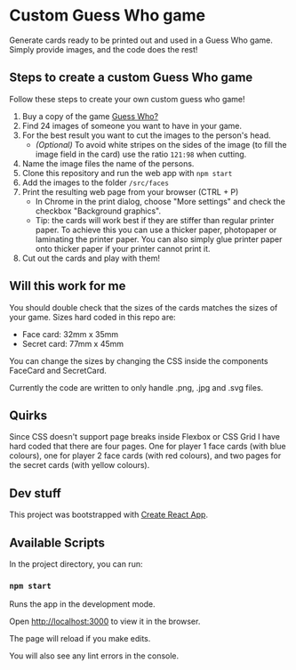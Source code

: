 # Custom Guess Who game

Generate cards ready to be printed out and used in a Guess Who game. Simply provide images, and the code does the rest!

## Steps to create a custom Guess Who game

Follow these steps to create your own custom guess who game!

1. Buy a copy of the game [Guess Who?](https://en.wikipedia.org/wiki/Guess_Who%3F)
2. Find 24 images of someone you want to have in your game.
3. For the best result you want to cut the images to the person's head.
   - *(Optional)* To avoid white stripes on the sides of the image (to fill the image field in the card) use the ratio `121:98` when cutting.
4. Name the image files the name of the persons.
5. Clone this repository and run the web app with `npm start`
6. Add the images to the folder `/src/faces`
7. Print the resulting web page from your browser (CTRL + P)
   - In Chrome in the print dialog, choose "More settings" and check the checkbox "Background graphics".
   - Tip: the cards will work best if they are stiffer than regular printer paper. To achieve this you can use a thicker paper, photopaper or laminating the printer paper. You can also simply glue printer paper onto thicker paper if your printer cannot print it.
8. Cut out the cards and play with them!

## Will this work for me

You should double check that the sizes of the cards matches the sizes of your game. Sizes hard coded in this repo are:

- Face card: 32mm x 35mm
- Secret card: 77mm x 45mm

You can change the sizes by changing the CSS inside the components FaceCard and SecretCard.

Currently the code are written to only handle .png, .jpg and .svg files.

## Quirks

Since CSS doesn't support page breaks inside Flexbox or CSS Grid I have hard coded that there are four pages. One for player 1 face cards (with blue colours), one for player 2 face cards (with red colours), and two pages for the secret cards (with yellow colours).

## Dev stuff

This project was bootstrapped with [Create React App](https://github.com/facebook/create-react-app).

## Available Scripts

In the project directory, you can run:

### `npm start`

Runs the app in the development mode.

Open [http://localhost:3000](http://localhost:3000) to view it in the browser.

The page will reload if you make edits.

You will also see any lint errors in the console.
